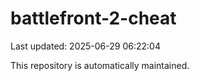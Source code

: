 # battlefront-2-cheat

Last updated: 2025-06-29 06:22:04

This repository is automatically maintained.
